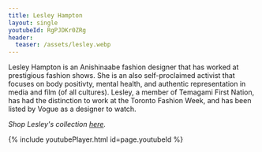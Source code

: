 ```yaml
---
title: Lesley Hampton
layout: single
youtubeId: RgPJDKr0ZRg
header:
  teaser: /assets/lesley.webp
---
```

Lesley Hampton is an Anishinaabe fashion designer that has worked at prestigious fashion shows. She is an also self-proclaimed activist that focuses on body positivty, mental health, and authentic representation in media and film (of all cultures). Lesley, a member of Temagami First Nation, has had the distinction to work at the Toronto Fashion Week, and has been listed by Vogue as a designer to watch.

*Shop Lesley's collection [here](https://lesleyhampton.com/collections/all-products).*

{% include youtubePlayer.html id=page.youtubeId %}